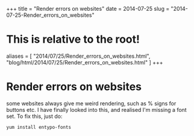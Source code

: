 +++
title = "Render errors on websites"
date = 2014-07-25
slug = "2014-07-25-Render_errors_on_websites"
# This is relative to the root!
aliases = [ "2014/07/25/Render_errors_on_websites.html", "blog/html/2014/07/25/Render_errors_on_websites.html" ]
+++
# Render errors on websites

some websites always give me weird rendering, such as % signs for
buttons etc. I have finally looked into this, and realised I\'m missing
a font set. To fix this, just do:

    yum install entypo-fonts

